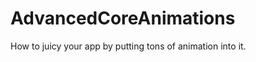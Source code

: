 AdvancedCoreAnimations
======================

How to juicy your app by putting tons of animation into it.
